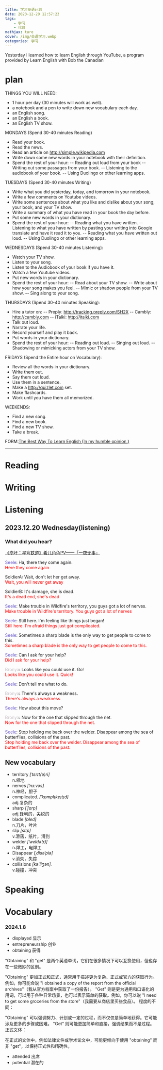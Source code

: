 ```yaml
---
title: 学习英语计划
date: 2023-12-20 12:57:23
tags: 
    - 学习
    - 代码
mathjax: ture
cover: /img/英语学习.webp
categories: 学习
---
```

Yesterday I learned how to learn English through YouTube, a program provided by Learn English with Bob the Canadian 

# plan
THINGS YOU WILL NEED:
 - 1 hour per day (30 minutes will work as well).
 - a notebook and a pen to write down new vocabulary each day.
 - an English song.
 - an English a book.
 - an English TV show.

MONDAYS (Spend 30-40 minutes Reading)
 - Read your book.
 - Read the news.
 - Read an article on http://simple.wikipedia.com
 - Write down some new words in your notebook with their definition.
 - Spend the rest of your hour:
 -- Reading out loud from your book
 -- Writing out some passages from your book.
 -- Listening to the audiobook of your book.
 -- Using Duolingo or other learning apps.

TUESDAYS (Spend 30-40 minutes Writing)
 - Write what you did yesterday, today, and tomorrow in your notebook.
 - Write a few comments on Youtube videos.
 - Write some sentences about what you like and dislike about your song, your book, and your TV show.
 - Write a summary of what you have read in your book the day before.
 - Put some new words in your dictionary.
 - Spend the rest of your hour:
 -- Reading what you have written.
 -- Listening to what you have written by pasting your writing into Google translate and have it read it to you.
 -- Reading what you have written out loud.
 -- Using Duolingo or other learning apps.

WEDNESDAYS (Spend 30-40 minutes Listening):
 - Watch your TV show.
 - Listen to your song.
 - Listen to the Audiobook of your book if you have it.
 - Watch a few Youtube videos.
 - Put new words in your dictionary.
 - Spend the rest of your hour:
 -- Read about your TV show.
 -- Write about how your song makes you feel.
 -- Mimic or shadow people from your TV show.
 -- Sing along to your song.

THURSDAYS (Spend 30-40 minutes Speaking):
 - Hire a tutor on:
 -- Preply: http://tracking.preply.com/SH2X
 -- Cambly: http://cambly.com
 -- iTalki: http://italki.com
 - Talk out loud.
 - Narrate your life.
 - Record yourself and play it back.
 - Put words in your dictionary.
 - Spend the rest of your hour:
 -- Reading out loud.
 -- Singing out loud.
 -- Shadowing or mimicking actors from your TV show.

FRIDAYS (Spend the Entire hour on Vocabulary):
 - Review all the words in your dictionary.
 - Write them out.
 - Say them out loud.
 - Use them in a sentence.
 - Make a http://quizlet.com set.
 - Make flashcards.
 - Work until you have them all memorized.

WEEKENDS:
 - Find a new song.
 - Find a new book.
 - Find a new TV show.
 - Take a break.

FORM:[The Best Way To Learn English (In my humble opinion.)](https://youtu.be/5-T6Xqlh6BU?si=S_KQ0CmjfEtER-fR)

------------------------
# Reading

# Writing

# Listening
## 2023.12.20 Wednesday(listening)
### What did you hear?
[《崩坏：星穹铁道》希儿角色PV——「一夜无事」](https://youtu.be/lXVQmHxAnAE?si=2uUeh8dfSi6A_QV8)

<p><font color=#6A5ACD>Seele</font>: Ha, there they come again.<br><font color=red>Here they come again</font></p>

<p>SoldierA: Wait, don't let her get away.
<br><font color=red>Wait, you will never get away</font></p>

<p>SoldierB: It's damage, she is dead.
<br><font color=red>It's a dead end, she's dead</font></p>

<p><font color=#6A5ACD>Seele</font>: Make trouble in Wildfire's territory, you guys got a lot of nerves.
<br><font color=red>Make trouble in Wildfire's territory. You guys got a lot of nerves</font></p>

<p><font color=#6A5ACD>Seele</font>: Still here. I'm feeling like things just began!
<br><font color=red>Still here. I'm afraid things just got complicated.</font></p>

<p><font color=#6A5ACD>Seele</font>: Sometimes a sharp blade is the only way to get people to come to this.
<br><font color=red>Sometimes a sharp blade is the only way to get people to come to this.</font></p>

<p><font color=#6A5ACD>Seele</font>: Can I ask for your help?<br><font color=red>Did I ask for your help?</font></p>

<p><font color=#C8BFC6>Bronya</font>: Looks like you could use it. Go!<br>
<font color=red>Looks like you could use it. Quick!</font></p>

<p><font color=#6A5ACD>Seele</font>: Don't tell me what to do.</p>

<p><font color=#C8BFC6>Bronya</font>: There's always a weakness.
<br><font color=red>There's always a weakness.</font></p>

<p><font color=#6A5ACD>Seele</font>: How about this move?</p>

<p><font color=#C8BFC6>Bronya</font>: Now for the one that slipped through the net.
<br><font color=red>Now for the one that slipped through the net.</font></p>

<p><font color=#6A5ACD>Seele</font>: Stop holding me back over the welder. Disappear among the sea of butterflies, collisions of the past.
<br><font color=red>Stop holding me back over the welder. Disappear among the sea of butterflies, collisions of the past.</font></p>



## New vocabulary
- territory *[ˈtɛrɪt(ə)ri]*  
  n.领地
- nerves *[ˈnɜːvəs]*  
  n.神经，胆子
- complicated. *[ˈkɒmplɪkeɪtɪd]*  
  adj.复杂的
- sharp *[ˈʃɑrp]*  
  adj.锋利的，尖锐的
- blade *[bled]*   
  n.刀片，叶片
- slip *[slɪp]*  
  v.滑落，纸片，滑到
- welder *[ˈweldə(r)]*   
  n.焊工，电焊工
- Disappear *[ˌdisəˈpiə]*  
  v.消失，失踪
- collisions *[kə'liʒən].*  
  v.碰撞，冲突

# Speaking

# Vocabulary
### 2024.1.8
- displayed 显示
- entrepreneurship 创业
- obtaining 获得

"Obtaining" 和 "get" 是两个英语单词，它们在很多情况下可以互换使用，但也存在一些微妙的区别。

"Obtaining" 更加正式和正式，通常用于描述更为复杂、正式或官方的获取行为。例如，你可能会说 "I obtained a copy of the report from the official archives"（我从官方档案中获取了一份报告）。
"Get" 则是更为通用和口语化的用词，可以用于各种日常场景，也可以表示简单的获取。例如，你可以说 "I need to get some groceries from the store"（我需要从商店里买些食品）。
程度的不同：

"Obtaining" 可以强调努力、计划或一定的过程，而不仅仅是简单地获得。它可能涉及更多的步骤或困难。
"Get" 则可能更加简单和直接，强调结果而不是过程。
正式文体：

在正式的文体中，例如法律文件或学术论文中，可能更倾向于使用 "obtaining" 而非 "get"，以保持正式性和精确性。

-  attended 出席
- potential 潜在的